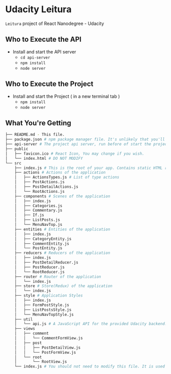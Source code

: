 # Udacity Leitura

`Leitura` project of React Nanodegree - Udacity

## Who to Execute the API
* Install and start the API server
    - `cd api-server`
    - `npm install`
    - `node server`


## Who to Execute the Project
* Install and start the Project ( in a new terminal tab )
    - `npm install`
    - `node server`

## What You're Getting
```bash
├── README.md - This file.
├── package.json # npm package manager file. It's unlikely that you'll need to modify this.
├── api-server # The project api server, run before of start the project
├── public
│   ├── favicon.ico # React Icon, You may change if you wish.
│   └── index.html # DO NOT MODIFY
└── src
    ├── index.js # This is the root of your app. Contains static HTML right now.
    ├── actions # Actions of the application
    │   ├── ActionsTypes.js # List of type actions
    │   ├── PostActions.js
    │   ├── PostDetailActions.js
    │   └── RootActions.js
    ├── components # Scenes of the application
    │   ├── index.js
    │   ├── Categories.js
    │   ├── Commentary.js
    │   ├── If.js
    │   ├── ListPosts.js
    │   └── MenuNavTop.js
    ├── entities # Entities of the application
    │   ├── index.js
    │   ├── CategoryEntity.js
    │   ├── CommentEntity.js
    │   └── PostEntity.js
    ├── reducers # Reducers of the application
    │   ├── index.js
    │   ├── PostDetailReducer.js
    │   ├── PostReducer.js
    │   └── RootReducer.js
    ├── router # Router of the application
    │   └── index.js
    ├── store # Store(Redux) of the application
    │   └── index.js
    ├── style # Application Styles
    │   ├── index.js
    │   ├── FormPostStyle.js
    │   ├── ListPostsStyle.js
    │   └── MenuNavTopStyle.js
    ├── util
    │   └── api.js # A JavaScript API for the provided Udacity backend.
    ├── views
    │   ├── comment
    │   │   └── CommentFormView.js    
    │   ├── post
    │   │   ├── PostDetailView.js
    │   │   └── PostFormView.js
    │   └── root
    │       └── RootView.js
    └── index.js # You should not need to modify this file. It is used for DOM rendering only.
```
